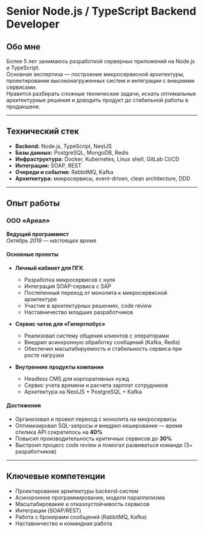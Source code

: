 # Senior Node.js / TypeScript Backend Developer

## Обо мне
Более 5 лет занимаюсь разработкой серверных приложений на Node.js и TypeScript.  
Основная экспертиза — построение микросервисной архитектуры, проектирование высоконагруженных систем и интеграции с внешними сервисами.  
Нравится разбирать сложные технические задачи, искать оптимальные архитектурные решения и доводить продукт до стабильной работы в продакшене.  

---

## Технический стек
- **Backend:** Node.js, TypeScript, NestJS  
- **Базы данных:** PostgreSQL, MongoDB, Redis  
- **Инфраструктура:** Docker, Kubernetes, Linux shell, GitLab CI/CD  
- **Интеграции:** SOAP, REST  
- **Очереди и события:** RabbitMQ, Kafka  
- **Архитектура:** микросервисы, event-driven, clean architecture, DDD  

---

## Опыт работы

### ООО «Ареал»  
**Ведущий программист**  
_Октябрь 2019 — настоящее время_

#### Основные проекты

- **Личный кабинет для ПГК**  
  - Разработка микросервисов с нуля  
  - Интеграция SOAP-сервиса с SAP  
  - Постепенный переход от монолита к микросервисной архитектуре  
  - Участие в архитектурных решениях, code review  
  - Наставничество младших разработчиков  

- **Сервис чатов для «Гиперглобус»**  
  - Реализовал систему общения клиентов с операторами  
  - Внедрил асинхронную обработку сообщений (Kafka, Redis)  
  - Обеспечил масштабируемость и стабильность сервиса при росте нагрузки  

- **Внутренние продукты компании**  
  - Headless CMS для корпоративных нужд  
  - Сервис учета времени и расчета зарплат сотрудников  
  - Архитектура на NestJS + PostgreSQL + Kafka  

#### Достижения
- Организовал и провел переход с монолита на микросервисы  
- Оптимизировал SQL-запросы и внедрил кеширование — время отклика API сократилось на **40%**  
- Повысил производительность критичных сервисов до **30%**  
- Выстроил процесс code review и помогал развиваться команде (3+ разработчиков)  

---

## Ключевые компетенции
- Проектирование архитектуры backend-систем  
- Асинхронное программирование, модели параллелизма  
- Масштабирование и отказоустойчивость сервисов  
- Интеграции (SOAP/REST)  
- Работа с брокерами сообщений (RabbitMQ, Kafka)  
- Наставничество и командная работа  
